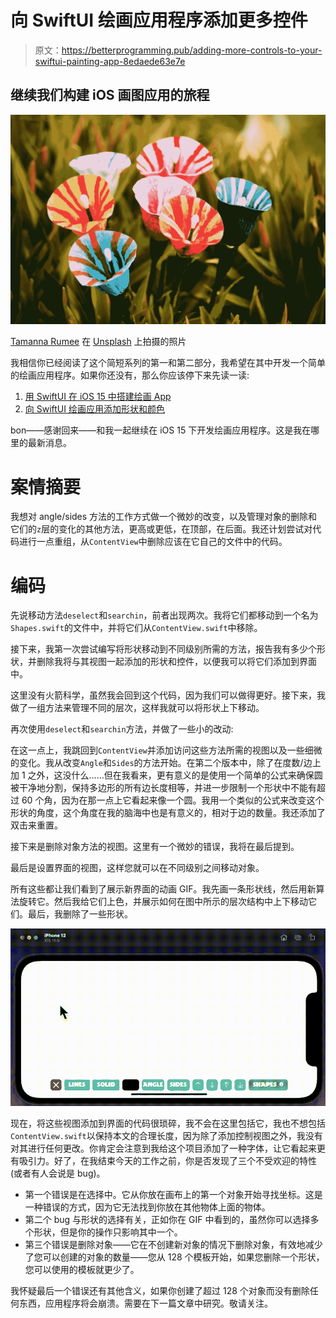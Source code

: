 # 向 SwiftUI 绘画应用程序添加更多控件

> 原文：<https://betterprogramming.pub/adding-more-controls-to-your-swiftui-painting-app-8edaede63e7e>

## 继续我们构建 iOS 画图应用的旅程

![](img/1da9883cbd1182a2e7a8ce10dab14120.png)

[Tamanna Rumee](https://unsplash.com/@tamanna_rumee?utm_source=unsplash&utm_medium=referral&utm_content=creditCopyText) 在 [Unsplash](https://unsplash.com/s/photos/shapes?utm_source=unsplash&utm_medium=referral&utm_content=creditCopyText) 上拍摄的照片

我相信你已经阅读了这个简短系列的第一和第二部分，我希望在其中开发一个简单的绘画应用程序。如果你还没有，那么你应该停下来先读一读:

1.  [用 SwiftUI 在 iOS 15 中搭建绘画 App](/build-a-painting-app-in-ios-15-with-swiftui-bb757a925f6a)
2.  [向 SwiftUI 绘画应用添加形状和颜色](/adding-shapes-and-colors-to-your-swiftui-painting-app-751dbb6fdce3)

bon——感谢回来——和我一起继续在 iOS 15 下开发绘画应用程序。这是我在哪里的最新消息。

# 案情摘要

我想对 angle/sides 方法的工作方式做一个微妙的改变，以及管理对象的删除和它们的`z`层的变化的其他方法，更高或更低，在顶部，在后面。我还计划尝试对代码进行一点重组，从`ContentView`中删除应该在它自己的文件中的代码。

# 编码

先说移动方法`deselect`和`searchin`，前者出现两次。我将它们都移动到一个名为`Shapes.swift`的文件中，并将它们从`ContentView.swift`中移除。

接下来，我第一次尝试编写将形状移动到不同级别所需的方法，报告我有多少个形状，并删除我将与其视图一起添加的形状和控件，以便我可以将它们添加到界面中。

这里没有火箭科学，虽然我会回到这个代码，因为我们可以做得更好。接下来，我做了一组方法来管理不同的层次，这样我就可以将形状上下移动。

再次使用`deselect`和`searchin`方法，并做了一些小的改动:

在这一点上，我跳回到`ContentView`并添加访问这些方法所需的视图以及一些细微的变化。我从改变`Angle`和`Sides`的方法开始。在第二个版本中，除了在度数/边上加 1 之外，这没什么……但在我看来，更有意义的是使用一个简单的公式来确保圆被干净地分割，保持多边形的所有边长度相等，并进一步限制一个形状中不能有超过 60 个角，因为在那一点上它看起来像一个圆。我用一个类似的公式来改变这个形状的角度，这个角度在我的脑海中也是有意义的，相对于边的数量。我还添加了双击来重置。

接下来是删除对象方法的视图。这里有一个微妙的错误，我将在最后提到。

最后是设置界面的视图，这样您就可以在不同级别之间移动对象。

所有这些都让我们看到了展示新界面的动画 GIF。我先画一条形状线，然后用新算法旋转它。然后我给它们上色，并展示如何在图中所示的层次结构中上下移动它们。最后，我删除了一些形状。

![](img/d9e414d6fdaacc368fc8745e56e1ea58.png)

现在，将这些视图添加到界面的代码很琐碎，我不会在这里包括它，我也不想包括`ContentView.swift`以保持本文的合理长度，因为除了添加控制视图之外，我没有对其进行任何更改。你肯定会注意到我给这个项目添加了一种字体，让它看起来更有吸引力。好了，在我结束今天的工作之前，你是否发现了三个不受欢迎的特性(或者有人会说是 bug)。

*   第一个错误是在选择中。它从你放在画布上的第一个对象开始寻找坐标。这是一种错误的方式，因为它无法找到你放在其他物体上面的物体。
*   第二个 bug 与形状的选择有关，正如你在 GIF 中看到的，虽然你可以选择多个形状，但是你的操作只影响其中一个。
*   第三个错误是删除对象——它在不创建新对象的情况下删除对象，有效地减少了您可以创建的对象的数量——您从 128 个模板开始，如果您删除一个形状，您可以使用的模板就更少了。

我怀疑最后一个错误还有其他含义，如果你创建了超过 128 个对象而没有删除任何东西，应用程序将会崩溃。需要在下一篇文章中研究。敬请关注。